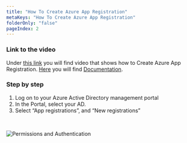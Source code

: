 ```yaml
---
title: "How To Create Azure App Registration"
metaKeys: "How To Create Azure App Registration"
folderOnly: "false"
pageIndex: 2
---
```



### Link to the video

Under [this link](https://profitbasedocs.blob.core.windows.net/videos/Installation%20and%20Setup%20-%20Create%20Azure%20App%20Registration.mp4) you will find video that shows how to Create Azure App Registration. [Here](../installation/azureactdirauthent.md) you will find [Documentation](../installation/azureactdirauthent.md).
<br/>


### Step by step

1. Log on to your Azure Active Directory management portal
2. In the Portal, select your AD.  
3. Select “App registrations”, and “New registrations”
<br/>

![Permissions and Authentication](https://profitbasedocs.blob.core.windows.net/images/upa2.png "Permissions and Authentication")

<br/>

 